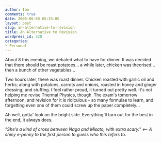 ```yaml
---
author: Ian
comments: true
date: 2005-06-08 00:55:00
layout: post
slug: an-alternative-to-revision
title: An Alternative to Revision
wordpress_id: 320
categories:
- Personal
---
```


About 8 this evening, we debated what to have for dinner.  It was decided that there should be roast potatoes...  a while later, chicken was theorised...  then a bunch of other vegetables...  

Two hours later, there was roast dinner.  Chicken roasted with garlic oil and herbs; along with potatoes, carrots and onions, roasted in honey and ginger dressing; and stuffing.  I feel rather proud, it turned out pretty well.  It's not helping me revise Thermal Physics, though.  The exam's tomorrow afternoon, and revision for it is ridiculous - so many formulae to learn, and forgetting even one of them could screw up the paper completely...  

Ah well, gotta' look on the bright side.  Everything'll turn out for the best in the end, it always does.  

*"She's a kind of cross between Naga and Misato, with extra scary."  <-- A shiny e-penny to the first person to guess who this refers to.*
